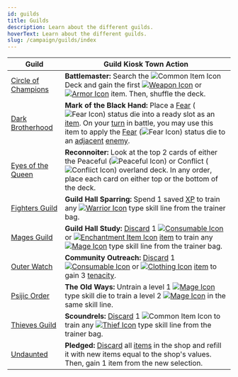 ```yaml
---
id: guilds
title: Guilds
description: Learn about the different guilds.
hoverText: Learn about the different guilds.
slug: /campaign/guilds/index
---
```


| Guild                                                            | Guild Kiosk Town Action                                                                                                                                                                                                                                                                                                                                                                                                                                                                                                  |
| ---------------------------------------------------------------- | ------------------------------------------------------------------------------------------------------------------------------------------------------------------------------------------------------------------------------------------------------------------------------------------------------------------------------------------------------------------------------------------------------------------------------------------------------------------------------------------------------------------------ |
| [Circle of Champions](/docs/campaign/guilds/circle-of-champions) | **Battlemaster:** Search the <img src="/icons/common-item.svg" alt="Common Item Icon" className="icon-svg" /> Deck and gain the first [<img src="/icons/weapon.svg" alt="Weapon Icon" className="icon-svg" />](/docs/adventurer/items/types/weapon) or [<img src="/icons/armor.svg" alt="Armor Icon" className="icon-svg" />](/docs/adventurer/items/types/armor) item. Then, shuffle the deck.                                                                                                                          |
| [Dark Brotherhood](/docs/campaign/guilds/dark-brotherhood)       | **Mark of the Black Hand:** Place a [Fear](/docs/battles/status-effects/fear) (<img src="/icons/fear.svg" alt="Fear Icon" className="icon-svg" />) status die into a ready slot as an [item](/docs/adventurer/items/index). On your [turn](/docs/glossary/turn) in battle, you may use this item to apply the [Fear](/docs/battles/status-effects/fear) (<img src="/icons/fear.svg" alt="Fear Icon" className="icon-svg" />) status die to an [adjacent](/docs/glossary/adjacent) [enemy](/docs/glossary/enemy).         |
| [Eyes of the Queen](/docs/campaign/guilds/eyes-of-the-queen)     | **Reconnoiter:** Look at the top 2 cards of either the Peaceful (<img src="/icons/peaceful.svg" alt="Peaceful Icon" className="icon-svg" />) or Conflict (<img src="/icons/conflict.svg" alt="Conflict Icon" className="icon-svg" />) overland deck. In any order, place each card on either top or the bottom of the deck.                                                                                                                                                                                              |
| [Fighters Guild](/docs/campaign/guilds/fighters-guild)           | **Guild Hall Sparring:** Spend 1 saved [XP](/docs/glossary/xp) to train any [<img src="/icons/warrior.svg" alt="Warrior Icon" className="icon-svg" />](/docs/adventurer/skill-lines/warrior) type skill line from the trainer bag.                                                                                                                                                                                                                                                                                       |
| [Mages Guild](/docs/campaign/guilds/mages-guild)                 | **Guild Hall Study:** [Discard](/docs/glossary/discard) 1 [<img src="/icons/consumable.svg" alt="Consumable Icon" className="icon-svg" />](/docs/adventurer/items/types/consumable) or [<img src="/icons/enchantment.svg" alt="Enchantment Item Icon" className="icon-svg" />](/docs/adventurer/items/types/enchantment) [item](/docs/adventurer/items/index) to train any [<img src="/icons/mage.svg" alt="Mage Icon" className="icon-svg" />](/docs/adventurer/skill-lines/mage) type skill line from the trainer bag. |
| [Outer Watch](/docs/campaign/guilds/outer-watch)                 | **Community Outreach:** [Discard](/docs/glossary/discard) 1 [<img src="/icons/consumable.svg" alt="Consumable Icon" className="icon-svg" />](/docs/adventurer/items/types/consumable) or [<img src="/icons/clothing.svg" alt="Clothing Icon" className="icon-svg" />](/docs/adventurer/items/types/clothing) [item](/docs/adventurer/items/index) to gain 3 [tenacity](/docs/glossary/tenacity).                                                                                                                         |
| [Psijic Order](/docs/campaign/guilds/psijic-order)               | **The Old Ways:** Untrain a level 1 [<img src="/icons/mage.svg" alt="Mage Icon" className="icon-svg" />](/docs/adventurer/skill-lines/mage) type skill die to train a level 2 [<img src="/icons/mage.svg" alt="Mage Icon" className="icon-svg" />](/docs/adventurer/skill-lines/mage) in the same skill line.                                                                                                                                                                                                            |
| [Thieves Guild](/docs/campaign/guilds/thieves-guild)             | **Scoundrels:** [Discard](/docs/glossary/discard) 1 <img src="/icons/common-item.svg" alt="Common Item Icon" className="icon-svg" /> to train any [<img src="/icons/thief.svg" alt="Thief Icon" className="icon-svg" />](/docs/adventurer/skill-lines/thief) type skill line from the trainer bag.                                                                                                                                                                                                                       |
| [Undaunted](/docs/campaign/guilds/undaunted)                     | **Pledged:** [Discard](/docs/glossary/discard) all [items](/docs/adventurer/items/index) in the shop and refill it with new items equal to the shop's values. Then, gain 1 item from the new selection.                                                                                                                                                                                                                                                                                                                  |
